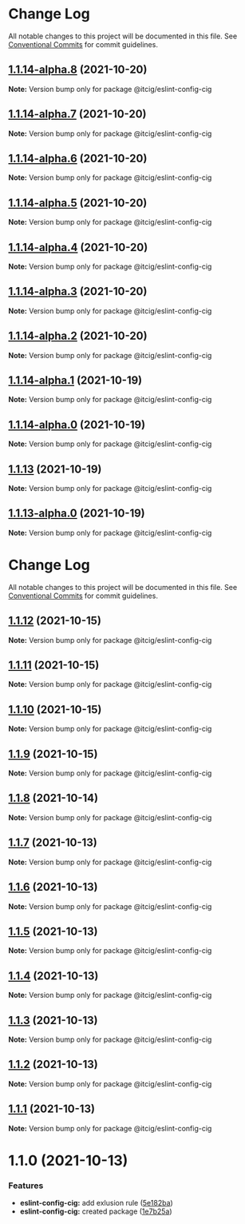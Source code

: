 # Change Log

All notable changes to this project will be documented in this file.
See [Conventional Commits](https://conventionalcommits.org) for commit guidelines.

## [1.1.14-alpha.8](https://github.com/itcig/eslint-config-cig/compare/@itcig/eslint-config-cig@1.1.14-alpha.7...@itcig/eslint-config-cig@1.1.14-alpha.8) (2021-10-20)

**Note:** Version bump only for package @itcig/eslint-config-cig





## [1.1.14-alpha.7](https://github.com/itcig/eslint-config-cig/compare/@itcig/eslint-config-cig@1.1.14-alpha.6...@itcig/eslint-config-cig@1.1.14-alpha.7) (2021-10-20)

**Note:** Version bump only for package @itcig/eslint-config-cig





## [1.1.14-alpha.6](https://github.com/itcig/eslint-config-cig/compare/@itcig/eslint-config-cig@1.1.14-alpha.5...@itcig/eslint-config-cig@1.1.14-alpha.6) (2021-10-20)

**Note:** Version bump only for package @itcig/eslint-config-cig





## [1.1.14-alpha.5](https://github.com/itcig/eslint-config-cig/compare/@itcig/eslint-config-cig@1.1.14-alpha.4...@itcig/eslint-config-cig@1.1.14-alpha.5) (2021-10-20)

**Note:** Version bump only for package @itcig/eslint-config-cig





## [1.1.14-alpha.4](https://github.com/itcig/eslint-config-cig/compare/@itcig/eslint-config-cig@1.1.14-alpha.3...@itcig/eslint-config-cig@1.1.14-alpha.4) (2021-10-20)

**Note:** Version bump only for package @itcig/eslint-config-cig





## [1.1.14-alpha.3](https://github.com/itcig/eslint-config-cig/compare/@itcig/eslint-config-cig@1.1.14-alpha.2...@itcig/eslint-config-cig@1.1.14-alpha.3) (2021-10-20)

**Note:** Version bump only for package @itcig/eslint-config-cig





## [1.1.14-alpha.2](https://github.com/itcig/eslint-config-cig/compare/@itcig/eslint-config-cig@1.1.14-alpha.1...@itcig/eslint-config-cig@1.1.14-alpha.2) (2021-10-20)

**Note:** Version bump only for package @itcig/eslint-config-cig





## [1.1.14-alpha.1](https://github.com/itcig/itcig/compare/@itcig/eslint-config-cig@1.1.14-alpha.0...@itcig/eslint-config-cig@1.1.14-alpha.1) (2021-10-19)

**Note:** Version bump only for package @itcig/eslint-config-cig





## [1.1.14-alpha.0](https://github.com/itcig/itcig/compare/@itcig/eslint-config-cig@1.1.13...@itcig/eslint-config-cig@1.1.14-alpha.0) (2021-10-19)

**Note:** Version bump only for package @itcig/eslint-config-cig





## [1.1.13](https://github.com/itcig/itcig/compare/@itcig/eslint-config-cig@1.1.13-alpha.0...@itcig/eslint-config-cig@1.1.13) (2021-10-19)

**Note:** Version bump only for package @itcig/eslint-config-cig





## [1.1.13-alpha.0](https://github.com/itcig/itcig/compare/@itcig/eslint-config-cig@1.1.6...@itcig/eslint-config-cig@1.1.13-alpha.0) (2021-10-19)

**Note:** Version bump only for package @itcig/eslint-config-cig





# Change Log

All notable changes to this project will be documented in this file. See
[Conventional Commits](https://conventionalcommits.org) for commit guidelines.

## [1.1.12](https://github.com/itcig/itcig/compare/@itcig/eslint-config-cig@1.1.6...@itcig/eslint-config-cig@1.1.12) (2021-10-15)

**Note:** Version bump only for package @itcig/eslint-config-cig

## [1.1.11](https://github.com/itcig/itcig/compare/@itcig/eslint-config-cig@1.1.6...@itcig/eslint-config-cig@1.1.11) (2021-10-15)

**Note:** Version bump only for package @itcig/eslint-config-cig

## [1.1.10](https://github.com/itcig/itcig/compare/@itcig/eslint-config-cig@1.1.6...@itcig/eslint-config-cig@1.1.10) (2021-10-15)

**Note:** Version bump only for package @itcig/eslint-config-cig

## [1.1.9](https://github.com/itcig/itcig/compare/@itcig/eslint-config-cig@1.1.6...@itcig/eslint-config-cig@1.1.9) (2021-10-15)

**Note:** Version bump only for package @itcig/eslint-config-cig

## [1.1.8](https://github.com/itcig/itcig/compare/@itcig/eslint-config-cig@1.1.6...@itcig/eslint-config-cig@1.1.8) (2021-10-14)

**Note:** Version bump only for package @itcig/eslint-config-cig

## [1.1.7](https://github.com/itcig/itcig/compare/@itcig/eslint-config-cig@1.1.6...@itcig/eslint-config-cig@1.1.7) (2021-10-13)

**Note:** Version bump only for package @itcig/eslint-config-cig

## [1.1.6](https://github.com/itcig/itcig/compare/@itcig/eslint-config-cig@1.1.5...@itcig/eslint-config-cig@1.1.6) (2021-10-13)

**Note:** Version bump only for package @itcig/eslint-config-cig

## [1.1.5](https://github.com/itcig/itcig/compare/@itcig/eslint-config-cig@1.1.4...@itcig/eslint-config-cig@1.1.5) (2021-10-13)

**Note:** Version bump only for package @itcig/eslint-config-cig

## [1.1.4](https://github.com/itcig/itcig/compare/@itcig/eslint-config-cig@1.1.3...@itcig/eslint-config-cig@1.1.4) (2021-10-13)

**Note:** Version bump only for package @itcig/eslint-config-cig

## [1.1.3](https://github.com/itcig/itcig/compare/@itcig/eslint-config-cig@1.1.2...@itcig/eslint-config-cig@1.1.3) (2021-10-13)

**Note:** Version bump only for package @itcig/eslint-config-cig

## [1.1.2](https://github.com/itcig/itcig/compare/@itcig/eslint-config-cig@1.1.1...@itcig/eslint-config-cig@1.1.2) (2021-10-13)

**Note:** Version bump only for package @itcig/eslint-config-cig

## [1.1.1](https://github.com/itcig/itcig/compare/@itcig/eslint-config-cig@1.1.0...@itcig/eslint-config-cig@1.1.1) (2021-10-13)

**Note:** Version bump only for package @itcig/eslint-config-cig

# 1.1.0 (2021-10-13)

### Features

- **eslint-config-cig:** add exlusion rule
  ([5e182ba](https://github.com/itcig/itcig/commit/5e182baf2316ea154b8c5a5a7e60bf3bb329b313))
- **eslint-config-cig:** created package
  ([1e7b25a](https://github.com/itcig/itcig/commit/1e7b25a381b1da407598a7165b239131fb663f46))
